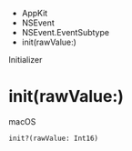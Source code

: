 

- AppKit
- NSEvent
- NSEvent.EventSubtype
-  init(rawValue:) 

Initializer

# init(rawValue:)

macOS

``` source
init?(rawValue: Int16)
```

